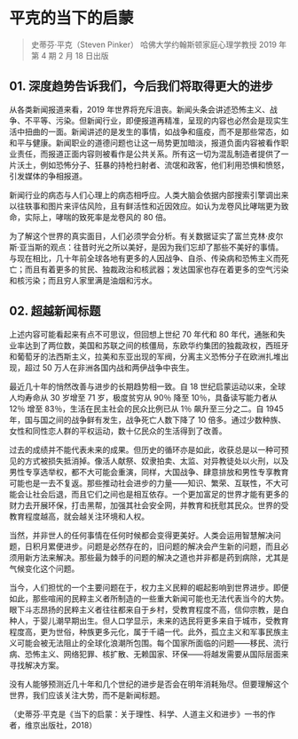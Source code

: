 # 平克的当下的启蒙
> 史蒂芬·平克（Steven Pinker） 哈佛大学约翰斯顿家庭心理学教授
2019 年第 4 期 2 月 18 日出版

## 01. 深度趋势告诉我们，今后我们将取得更大的进步

从各类新闻报道来看，2019 年世界将充斥沮丧。新闻头条会讲述恐怖主义、战争、不平等、污染。但新闻行业，即便报道再精准，呈现的内容也必然会是现实生活中扭曲的一面。新闻讲述的是发生的事情，如战争和瘟疫，而不是那些常态，如和平与健康。新闻职业的道德问题也让这一局势更加暗淡，报道负面内容被看作职业责任，而报道正面内容则被看作是公共关系。所有这一切为混乱制造者提供了一片沃土，例如恐怖分子、狂暴的持枪扫射者、流氓和政客，他们利用恐惧和愤怒，引发媒体的争相报道。

新闻行业的病态与人们心理上的病态相呼应。人类大脑会依据内部搜索引擎调出来以往轶事和图片来评估风险，且有鲜活性和近因效应。如认为龙卷风比哮喘更为致命，实际上，哮喘的致死率是龙卷风的 80 倍。

为了解这个世界的真实面目，人们必须学会分析。有关数据证实了富兰克林·皮尔斯·亚当斯的观点：往昔时光之所以美好，是因为我们忘却了那些不美好的事情。与现在相比，几十年前全球各地有更多的人因战争、自杀、传染病和恐怖主义而死亡；而且有着更多的贫民、独裁政治和核武器；发达国家也存在着更多的空气污染和核污染；而且穷人家里满是油烟和污水。

## 02. 超越新闻标题

上述内容可能看起来有点不可思议，但回想上世纪 70 年代和 80 年代，通胀和失业率达到了两位数，美国和苏联之间的核僵局，东欧华约集团的独裁政权，西班牙和葡萄牙的法西斯主义，拉美和东亚出现的军阀，分离主义恐怖分子在欧洲扎堆出现，超过 50 万人在非洲各国内战和两伊战争中丧生。

最近几十年的悄然改善与进步的长期趋势相一致。自 18 世纪启蒙运动以来，全球人均寿命从 30 岁增至 71 岁，极度贫穷从 90％ 降至 10％，具备读写能力者从 12％ 增至 83％，生活在民主社会的民众比例已从 1％ 飙升至三分之二。自 1945 年，国与国之间的战争鲜有发生，战争死亡人数下降了 10 倍多。通过少数种族、女性和同性恋人群的平权运动，数十亿民众的生活得到了改善。

过去的成绩并不能代表未来的成果。但历史的循环亦是如此，收获总是以一种可预见的方式被损失抵消掉。像活人献祭、奴隶拍卖、太监、对异教徒处以火刑，以及男性专享选举权，都不大可能会重演，同样，大国战争、肆意排放和男性专享教育可能也是一去不复返。那些推动社会进步的力量——知识、繁荣、互联性，不大可能会让社会后退，而且它们之间也是相互依存。一个更加富足的世界才能有更多的财力去开展环保，打击黑帮，加强其社会安全网，并教育和抚慰其民众。世界的受教育程度越高，就会越关注环境和人权。

当然，并非世人的任何事情在任何时候都会变得更美好。人类会运用智慧解决问题，日积月累便进步。问题是必然存在的，旧问题的解决会产生新的问题，而且必须用新方法来解决。那些最为棘手的问题的解决之道也并非都是药到病除，尤其是气候变化这个问题。

当今，人们担忧的一个主要问题在于，权力主义民粹的崛起影响到世界进步。即便如此，那些喧闹的民粹主义者所制造的一些重大新闻可能也无法代表当今的大势。眼下斗志昂扬的民粹主义者往往都来自于乡村，受教育程度不高，信仰宗教，是白种人，于婴儿潮早期出生。但人口学显示，未来的选民将更多来自于城市，受教育程度高，更为世俗，种族更多元化，属于千禧一代。此外，孤立主义和军事民族主义可能会被无法阻止的全球化浪潮所包围。每个国家所面临的问题——移民、流行病、恐怖主义、网络犯罪、核扩散、无赖国家、环保——将越发需要从国际层面来寻找解决方案。

没有人能够预测近几十年和几个世纪的进步是否会在明年消耗殆尽。但要理解这个世界，我们应该关注大势，而不是新闻标题。

（史蒂芬·平克是《当下的启蒙：关于理性、科学、人道主义和进步》一书的作者，维京出版社，2018）

